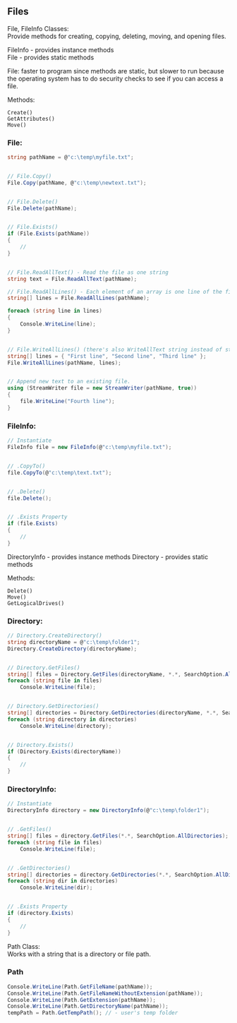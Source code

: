 

## Files

File, FileInfo Classes:  
Provide methods for creating, copying, deleting, moving, and opening files.

FileInfo - provides instance methods  
File - provides static methods

File:
faster to program since methods are static, but slower to run because the operating system has to do security checks to see if you can access a file.

Methods:
```
Create()
GetAttributes()
Move()
```

### File:
```c#
string pathName = @"c:\temp\myfile.txt";


// File.Copy()
File.Copy(pathName, @"c:\temp\newtext.txt");


// File.Delete()
File.Delete(pathName);


// File.Exists()
if (File.Exists(pathName))
{
    //
}


// File.ReadAllText() - Read the file as one string
string text = File.ReadAllText(pathName);

// File.ReadAllLines() - Each element of an array is one line of the file
string[] lines = File.ReadAllLines(pathName);

foreach (string line in lines)
{
    Console.WriteLine(line);
}


// File.WriteAllLines() (there's also WriteAllText string instead of string[])
string[] lines = { "First line", "Second line", "Third line" };
File.WriteAllLines(pathName, lines);


// Append new text to an existing file.
using (StreamWriter file = new StreamWriter(pathName, true))
{
    file.WriteLine("Fourth line");
}
```

### FileInfo:
```c#
// Instantiate
FileInfo file = new FileInfo(@"c:\temp\myfile.txt");


// .CopyTo()
file.CopyTo(@"c:\temp\text.txt");


// .Delete()
file.Delete();


// .Exists Property
if (file.Exists)
{
    //
}
```


DirectoryInfo - provides instance methods
Directory - provides static methods

Methods:
```
Delete()
Move()
GetLogicalDrives()
```


### Directory:
```c#
// Directory.CreateDirectory()
string directoryName = @"c:\temp\folder1";
Directory.CreateDirectory(directoryName);


// Directory.GetFiles()
string[] files = Directory.GetFiles(directoryName, *.*, SearchOption.AllDirectories); //*.jpg, *.txt, etc
foreach (string file in files)
    Console.WriteLine(file);


// Directory.GetDirectories()
string[] directories = Directory.GetDirectories(directoryName, *.*, SearchOption.AllDirectories);
foreach (string directory in directories)
    Console.WriteLine(directory);


// Directory.Exists()
if (Directory.Exists(directoryName))
{
    //
}
```

### DirectoryInfo:
```c#
// Instantiate
DirectoryInfo directory = new DirectoryInfo(@"c:\temp\folder1");


// .GetFiles()
string[] files = directory.GetFiles(*.*, SearchOption.AllDirectories); //*.jpg, *.txt, etc
foreach (string file in files)
    Console.WriteLine(file);


// .GetDirectories()
string[] directories = directory.GetDirectories(*.*, SearchOption.AllDirectories);
foreach (string dir in directories)
    Console.WriteLine(dir);


// .Exists Property
if (directory.Exists)
{
    //
}
```




Path Class:  
Works with a string that is a directory or file path.

### Path
```c#
Console.WriteLine(Path.GetFileName(pathName));
Console.WriteLine(Path.GetFileNameWithoutExtension(pathName));
Console.WriteLine(Path.GetExtension(pathName));
Console.WriteLine(Path.GetDirectoryName(pathName));
tempPath = Path.GetTempPath(); // - user's temp folder
```
